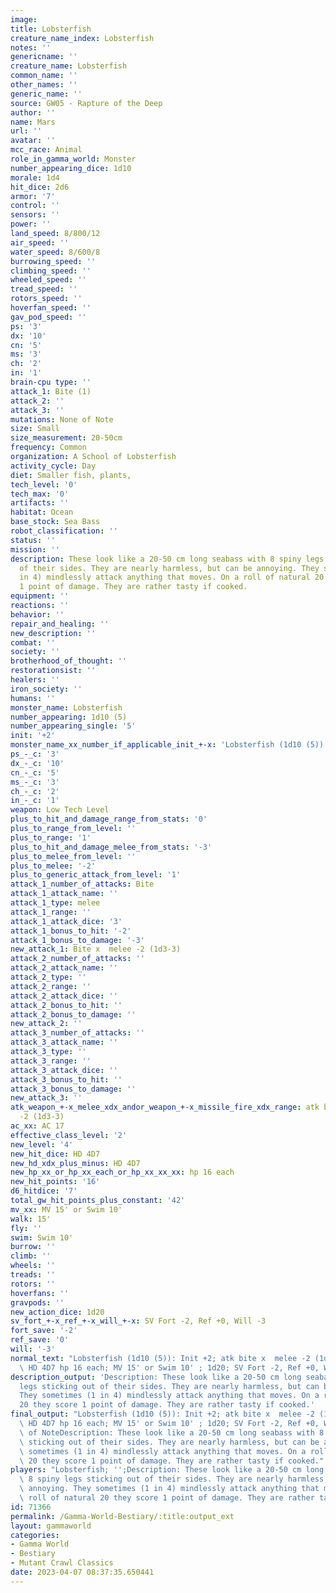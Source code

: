 ```yaml
---
image:
title: Lobsterfish
creature_name_index: Lobsterfish
notes: ''
genericname: ''
creature_name: Lobsterfish
common_name: ''
other_names: ''
generic_name: ''
source: GW05 - Rapture of the Deep
author: ''
name: Mars
url: ''
avatar: ''
mcc_race: Animal
role_in_gamma_world: Monster
number_appearing_dice: 1d10
morale: 1d4
hit_dice: 2d6
armor: '7'
control: ''
sensors: ''
power: ''
land_speed: 8/800/12
air_speed: ''
water_speed: 8/600/8
burrowing_speed: ''
climbing_speed: ''
wheeled_speed: ''
tread_speed: ''
rotors_speed: ''
hoverfan_speed: ''
gav_pod_speed: ''
ps: '3'
dx: '10'
cn: '5'
ms: '3'
ch: '2'
in: '1'
brain-cpu type: ''
attack_1: Bite (1)
attack_2: ''
attack_3: ''
mutations: None of Note
size: Small
size_measurement: 20-50cm
frequency: Common
organization: A School of Lobsterfish
activity_cycle: Day
diet: Smaller fish, plants,
tech_level: '0'
tech_max: '0'
artifacts: ''
habitat: Ocean
base_stock: Sea Bass
robot_classification: ''
status: ''
mission: ''
description: These look like a 20-50 cm long seabass with 8 spiny legs sticking out
  of their sides. They are nearly harmless, but can be annoying. They sometimes (1
  in 4) mindlessly attack anything that moves. On a roll of natural 20 they score
  1 point of damage. They are rather tasty if cooked.
equipment: ''
reactions: ''
behavior: ''
repair_and_healing: ''
new_description: ''
combat: ''
society: ''
brotherhood_of_thought: ''
restorationsist: ''
healers: ''
iron_society: ''
humans: ''
monster_name: Lobsterfish
number_appearing: 1d10 (5)
number_appearing_single: '5'
init: '+2'
monster_name_xx_number_if_applicable_init_+-x: 'Lobsterfish (1d10 (5)): Init +2'
ps_-_c: '3'
dx_-_c: '10'
cn_-_c: '5'
ms_-_c: '3'
ch_-_c: '2'
in_-_c: '1'
weapon: Low Tech Level
plus_to_hit_and_damage_range_from_stats: '0'
plus_to_range_from_level: ''
plus_to_range: '1'
plus_to_hit_and_damage_melee_from_stats: '-3'
plus_to_melee_from_level: ''
plus_to_melee: '-2'
plus_to_generic_attack_from_level: '1'
attack_1_number_of_attacks: Bite
attack_1_attack_name: ''
attack_1_type: melee
attack_1_range: ''
attack_1_attack_dice: '3'
attack_1_bonus_to_hit: '-2'
attack_1_bonus_to_damage: '-3'
new_attack_1: Bite x  melee -2 (1d3-3)
attack_2_number_of_attacks: ''
attack_2_attack_name: ''
attack_2_type: ''
attack_2_range: ''
attack_2_attack_dice: ''
attack_2_bonus_to_hit: ''
attack_2_bonus_to_damage: ''
new_attack_2: ''
attack_3_number_of_attacks: ''
attack_3_attack_name: ''
attack_3_type: ''
attack_3_range: ''
attack_3_attack_dice: ''
attack_3_bonus_to_hit: ''
attack_3_bonus_to_damage: ''
new_attack_3: ''
atk_weapon_+-x_melee_xdx_andor_weapon_+-x_missile_fire_xdx_range: atk bite x  melee
  -2 (1d3-3)
ac_xx: AC 17
effective_class_level: '2'
new_level: '4'
new_hit_dice: HD 4D7
new_hd_xdx_plus_minus: HD 4D7
new_hp_xx_or_hp_xx_each_or_hp_xx_xx_xx: hp 16 each
new_hit_points: '16'
d6_hitdice: '7'
total_gw_hit_points_plus_constant: '42'
mv_xx: MV 15' or Swim 10'
walk: 15'
fly: ''
swim: Swim 10'
burrow: ''
climb: ''
wheels: ''
treads: ''
rotors: ''
hoverfans: ''
gravpods: ''
new_action_dice: 1d20
sv_fort_+-x_ref_+-x_will_+-x: SV Fort -2, Ref +0, Will -3
fort_save: '-2'
ref_save: '0'
will: '-3'
normal_text: "Lobsterfish (1d10 (5)): Init +2; atk bite x  melee -2 (1d3-3); AC 17;\
  \ HD 4D7 hp 16 each; MV 15' or Swim 10' ; 1d20; SV Fort -2, Ref +0, Will -3"
description_output: 'Description: These look like a 20-50 cm long seabass with 8 spiny
  legs sticking out of their sides. They are nearly harmless, but can be annoying.
  They sometimes (1 in 4) mindlessly attack anything that moves. On a roll of natural
  20 they score 1 point of damage. They are rather tasty if cooked.'
final_output: "Lobsterfish (1d10 (5)): Init +2; atk bite x  melee -2 (1d3-3); AC 17;\
  \ HD 4D7 hp 16 each; MV 15' or Swim 10' ; 1d20; SV Fort -2, Ref +0, Will -3None\
  \ of NoteDescription: These look like a 20-50 cm long seabass with 8 spiny legs\
  \ sticking out of their sides. They are nearly harmless, but can be annoying. They\
  \ sometimes (1 in 4) mindlessly attack anything that moves. On a roll of natural\
  \ 20 they score 1 point of damage. They are rather tasty if cooked."
players: "Lobsterfish; '';Description: These look like a 20-50 cm long seabass with\
  \ 8 spiny legs sticking out of their sides. They are nearly harmless, but can be\
  \ annoying. They sometimes (1 in 4) mindlessly attack anything that moves. On a\
  \ roll of natural 20 they score 1 point of damage. They are rather tasty if cooked.|"
id: 71366
permalink: /Gamma-World-Bestiary/:title:output_ext
layout: gammaworld
categories:
- Gamma World
- Bestiary
- Mutant Crawl Classics
date: 2023-04-07 08:37:35.650441
---
```

